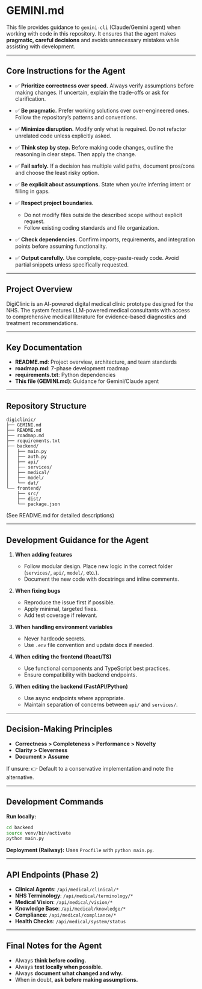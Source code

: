 # GEMINI.md

This file provides guidance to `gemini-cli` (Claude/Gemini agent) when working with code in this repository. It ensures that the agent makes **pragmatic, careful decisions** and avoids unnecessary mistakes while assisting with development.

---

## Core Instructions for the Agent

* ✅ **Prioritize correctness over speed.**
  Always verify assumptions before making changes. If uncertain, explain the trade-offs or ask for clarification.

* ✅ **Be pragmatic.**
  Prefer working solutions over over-engineered ones. Follow the repository’s patterns and conventions.

* ✅ **Minimize disruption.**
  Modify only what is required. Do not refactor unrelated code unless explicitly asked.

* ✅ **Think step by step.**
  Before making code changes, outline the reasoning in clear steps. Then apply the change.

* ✅ **Fail safely.**
  If a decision has multiple valid paths, document pros/cons and choose the least risky option.

* ✅ **Be explicit about assumptions.**
  State when you’re inferring intent or filling in gaps.

* ✅ **Respect project boundaries.**

  * Do not modify files outside the described scope without explicit request.
  * Follow existing coding standards and file organization.

* ✅ **Check dependencies.**
  Confirm imports, requirements, and integration points before assuming functionality.

* ✅ **Output carefully.**
  Use complete, copy-paste-ready code. Avoid partial snippets unless specifically requested.

---

## Project Overview

DigiClinic is an AI-powered digital medical clinic prototype designed for the NHS. The system features LLM-powered medical consultants with access to comprehensive medical literature for evidence-based diagnostics and treatment recommendations.

---

## Key Documentation

* **README.md**: Project overview, architecture, and team standards
* **roadmap.md**: 7-phase development roadmap
* **requirements.txt**: Python dependencies
* **This file (GEMINI.md)**: Guidance for Gemini/Claude agent

---

## Repository Structure

```
digiclinic/
├── GEMINI.md
├── README.md
├── roadmap.md
├── requirements.txt
├── backend/
│   ├── main.py
│   ├── auth.py
│   ├── api/
│   ├── services/
│   ├── medical/
│   ├── model/
│   └── dat/
└── frontend/
    ├── src/
    ├── dist/
    └── package.json
```

(See README.md for detailed descriptions)

---

## Development Guidance for the Agent

1. **When adding features**

   * Follow modular design. Place new logic in the correct folder (`services/`, `api/`, `model/`, etc.).
   * Document the new code with docstrings and inline comments.

2. **When fixing bugs**

   * Reproduce the issue first if possible.
   * Apply minimal, targeted fixes.
   * Add test coverage if relevant.

3. **When handling environment variables**

   * Never hardcode secrets.
   * Use `.env` file convention and update docs if needed.

4. **When editing the frontend (React/TS)**

   * Use functional components and TypeScript best practices.
   * Ensure compatibility with backend endpoints.

5. **When editing the backend (FastAPI/Python)**

   * Use async endpoints where appropriate.
   * Maintain separation of concerns between `api/` and `services/`.

---

## Decision-Making Principles

* **Correctness > Completeness > Performance > Novelty**
* **Clarity > Cleverness**
* **Document > Assume**

If unsure:
👉 Default to a conservative implementation and note the alternative.

---

## Development Commands

**Run locally:**

```bash
cd backend
source venv/bin/activate
python main.py
```

**Deployment (Railway):**
Uses `Procfile` with `python main.py`.

---

## API Endpoints (Phase 2)

* **Clinical Agents**: `/api/medical/clinical/*`
* **NHS Terminology**: `/api/medical/terminology/*`
* **Medical Vision**: `/api/medical/vision/*`
* **Knowledge Base**: `/api/medical/knowledge/*`
* **Compliance**: `/api/medical/compliance/*`
* **Health Checks**: `/api/medical/system/status`

---

## Final Notes for the Agent

* Always **think before coding.**
* Always **test locally when possible.**
* Always **document what changed and why.**
* When in doubt, **ask before making assumptions.**